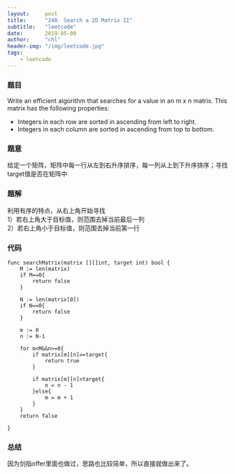 ```yaml
---
layout:     post
title:      "240. Search a 2D Matrix II"
subtitle:   "leetcode"
date:       2019-05-09
author:     "chl"
header-img: "/img/leetcode.jpg"
tags:
    - leetcode
--- 
```


### 题目
Write an efficient algorithm that searches for a value in an m x n matrix. This matrix has the following properties:

- Integers in each row are sorted in ascending from left to right.
- Integers in each column are sorted in ascending from top to bottom.

### 题意
给定一个矩阵，矩阵中每一行从左到右升序排序，每一列从上到下升序排序；寻找target值是否在矩阵中

### 题解
利用有序的特点，从右上角开始寻找  
1）若右上角大于目标值，则范围去掉当前最后一列  
2）若右上角小于目标值，则范围去掉当前第一行  

### 代码

```
func searchMatrix(matrix [][]int, target int) bool {
    M := len(matrix)
    if M==0{
        return false
    }
    
    N := len(matrix[0])
    if N==0{
        return false
    }
    
    m := 0
    n := N-1
    
    for m<M&&n>=0{
        if matrix[m][n]==target{
            return true
        }
        
        if matrix[m][n]>target{
            n = n - 1
        }else{
            m = m + 1
        }
    }
    return false    
    
}
```


### 总结
因为剑指offer里面也做过，思路也比较简单，所以直接就做出来了。